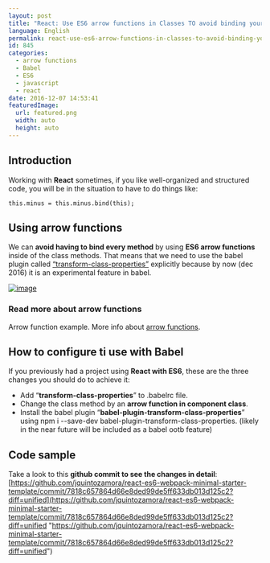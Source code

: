 ```yaml
---
layout: post
title: "React: Use ES6 arrow functions in Classes TO avoid binding your methods with the current This object"
language: English
permalink: react-use-es6-arrow-functions-in-classes-to-avoid-binding-your-methods-with-the-current-this-object
id: 845
categories:
  - arrow functions
  - Babel
  - ES6
  - javascript
  - react
date: 2016-12-07 14:53:41
featuredImage: 
  url: featured.png
  width: auto
  height: auto
---
```


## Introduction
Working with **React** sometimes, if you like well-organized and structured code, you will be in the situation to have to do things like:
```
this.minus = this.minus.bind(this);
```

## Using arrow functions
We can **avoid having to bind every method** by using **ES6 arrow functions** inside of the class methods. That means that we need to use the babel plugin called [“transform-class-properties”](http://babeljs.io/docs/plugins/transform-class-properties/) explicitly because by now (dec 2016) it is an experimental feature in babel.

[![image](./image.png "image")](./image.png)

### Read more about arrow functions
Arrow function example. More info about [arrow functions](http://www.2ality.com/2012/04/arrow-functions.html).

## How to configure ti use with Babel
If you previously had a project using **React with ES6**, these are the three changes you should do to achieve it:
- Add “**transform-class-properties**” to .babelrc file.
- Change the class method by an **arrow function in component class**.
- Install the babel plugin “**babel-plugin-transform-class-properties**” using npm i --save-dev babel-plugin-transform-class-properties. (likely in the near future will be included as a babel ootb feature)

## Code sample
Take a look to this **github commit to see the changes in detail**: [https://github.com/jquintozamora/react-es6-webpack-minimal-starter-template/commit/7818c657864d66e8ded99de5ff633db013d125c2?diff=unified](https://github.com/jquintozamora/react-es6-webpack-minimal-starter-template/commit/7818c657864d66e8ded99de5ff633db013d125c2?diff=unified "https://github.com/jquintozamora/react-es6-webpack-minimal-starter-template/commit/7818c657864d66e8ded99de5ff633db013d125c2?diff=unified")
